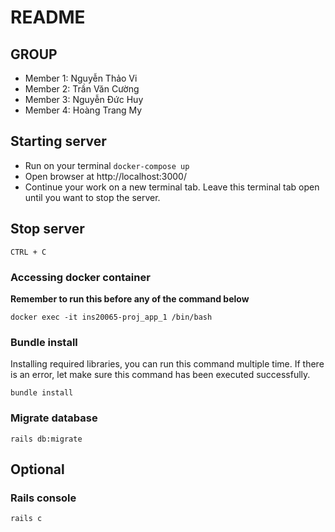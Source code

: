 # README

## GROUP <add-group-name>

- Member 1: Nguyễn Thảo Vi 
- Member 2: Trần Văn Cường
- Member 3: Nguyễn Đức Huy 
- Member 4: Hoàng Trang My

## Starting server

- Run on your terminal `docker-compose up`
- Open browser at http://localhost:3000/
- Continue your work on a new terminal tab. Leave this terminal tab open until you want to stop the server.

## Stop server

`CTRL + C`

### Accessing docker container
**Remember to run this before any of the command below**

`docker exec -it ins20065-proj_app_1 /bin/bash`

### Bundle install
Installing required libraries, you can run this command multiple time. If there is an error, let make sure this command has been executed successfully.

`bundle install`

### Migrate database

`rails db:migrate`

## Optional

### Rails console

`rails c`
